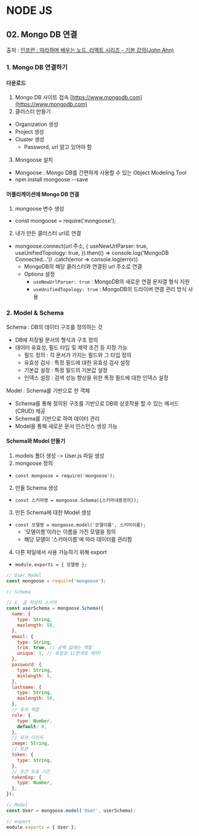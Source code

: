# NODE JS

## 02. Mongo DB 연결

출처 : [인프런 : 따라하며 배우는 노드, 리액트 시리즈 - 기본 강의(John Ahn)](https://www.inflearn.com/course/%EB%94%B0%EB%9D%BC%ED%95%98%EB%A9%B0-%EB%B0%B0%EC%9A%B0%EB%8A%94-%EB%85%B8%EB%93%9C-%EB%A6%AC%EC%95%A1%ED%8A%B8-%EA%B8%B0%EB%B3%B8/dashboard)

### 1. Mongo DB 연결하기

#### 다운로드

1. Mongo DB 사이트 접속 [https://www.mongodb.com](https://www.mongodb.com)
2. 클러스터 만들기

- Organization 생성
- Project 생성
- Cluster 생성
  - Password, url 알고 있어야 함

3. Mongoose 설치

- Mongoose : Mongo DB를 간편하게 사용할 수 있는 Object Modeling Tool
- npm install mongoose --save

#### 어플리케이션에 Mongo DB 연결

1. mongoose 변수 생성

- const mongoose = require('mongoose');

2. 내가 만든 클러스터 url로 연결

- mongoose.connect(url 주소, {
  useNewUrlParser: true, useUnifiedTopology: true,
  }).then(() => console.log('MongoDB Connected...'))
  .catch(error => console.log(error))
  - MongoDB의 해당 클러스터와 연결된 url 주소로 연결
  - Options 설정
    - `useNewUrlParser: true` : MongoDB의 새로운 연결 문자열 형식 지원
    - `useUnifiedTopology: true` : MongoDB의 드라이버 연결 관리 방식 사용

### 2. Model & Schema

Schema : DB의 데이터 구조를 정의하는 것

- DB에 저장될 문서의 형식과 구조 정의
- 데이터 유효성, 필드 타입 및 제약 조건 등 지정 가능
  - 필드 정의 : 각 문서가 가지는 필드와 그 타입 정의
  - 유효성 검사 : 특정 필드에 대한 유효성 검사 설정
  - 기본값 설정 : 특정 필드의 기본값 설정
  - 인덱스 설정 : 검색 성능 향상을 위한 특정 필드에 대한 인덱스 설정

Model : Schema를 기반으로 한 객체

- Schema를 통해 정의된 구조를 기반으로 DB와 상호작용 할 수 있는 메서드(CRUD) 제공
- Schema를 기반으로 하여 데이터 관리
- Model을 통해 새로운 문서 인스턴스 생성 가능

#### Schema와 Model 만들기

1. models 폴더 생성 -> User.js 파일 생성
2. mongoose 정의

- `const mongoose = require('mongoose');`

2. 만들 Schema 생성

- `const 스키마명 = mongoose.Schema({스키마내용정의});`

3. 만든 Schema에 대한 Model 생성

- `const 모델명 = mongoose.model('모델이름', 스키마이름);`
  - '모델이름'이라는 이름을 가진 모델을 정의
  - 해당 모델이 '스키마이름'에 따라 데이터를 관리함

4. 다른 파일에서 사용 가능하기 위해 export

- `module.exports = { 모델명 };`

```javascript
// User Model
const mongoose = require('mongoose');

// Schema

// 1. 글 작성자 스키마
const userSchema = mongoose.Schema({
  name: {
    type: String,
    maxlength: 50,
  },
  email: {
    type: String,
    trim: true, // 공백 없애는 역할
    unique: 1, // 유일성 1(한개로 제약)
  },
  password: {
    type: String,
    minlength: 5,
  },
  lastname: {
    type: String,
    maxlength: 50,
  },
  // 유저 역할
  role: {
    type: Number,
    default: 0,
  },
  // 유저 이미지
  image: String,
  // 토큰
  token: {
    type: String,
  },
  // 토큰 유효 기간
  tokenExp: {
    type: Number,
  },
});

// Model
const User = mongoose.model('User', userSchema);

// export
module.exports = { User };
```
